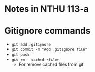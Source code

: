 # **Notes in NTHU 113-a**
# **Gitignore commands**
- `git add .gitignore`
- `git commit -m "Add .gitignore file"`
- `git push`
- `git rm --cached <file>`
    - For remove cached files from git